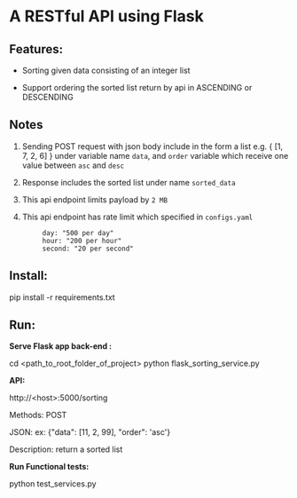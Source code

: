 # A RESTful API using Flask

## Features:
* Sorting given data consisting of an integer list

* Support ordering the sorted list return by api in ASCENDING or DESCENDING 

## Notes
1. Sending POST request with json body include  in the form a list e.g. { [1, 7, 2, 6] } under variable name `data`, and `order` variable which  receive one value between `asc` and `desc` 
2. Response includes the sorted list under name `sorted_data` 
3. This api endpoint limits payload by `2 MB`
4. This api endpoint has rate limit which specified in `configs.yaml`

        
            day: "500 per day"
            hour: "200 per hour"
            second: "20 per second"
        


## Install:

pip install -r requirements.txt

## Run:
**Serve Flask app back-end :**

cd <path_to_root_folder_of_project>
python flask_sorting_service.py

**API:**

http://\<host>:5000/sorting

Methods: POST

JSON: ex: {"data": [11, 2, 99], "order": 'asc'}

Description: return a sorted list


**Run Functional tests:**

python test_services.py


